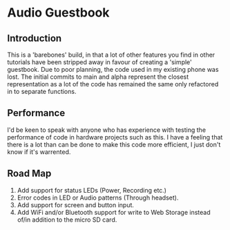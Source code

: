 # Audio Guestbook

## Introduction

This is a 'barebones' build, in that a lot of other features you find in other tutorials have been stripped away in favour of creating a 'simple' guestbook.
Due to poor planning, the code used in my existing phone was lost. The initial commits to main and alpha represent the closest representation as a lot of the code has remained the same only refactored in to separate functions.

## Performance

I'd be keen to speak with anyone who has experience with testing the performance of code in hardware projects such as this. I have a feeling that there is a lot than can be done to make this code more efficient, I just don't know if it's warrented.

## Road Map

1. Add support for status LEDs (Power, Recording etc.)
2. Error codes in LED or Audio patterns (Through headset).
3. Add support for screen and button input.
4. Add WiFi and/or Bluetooth support for write to Web Storage instead of/in addition to the micro SD card.
